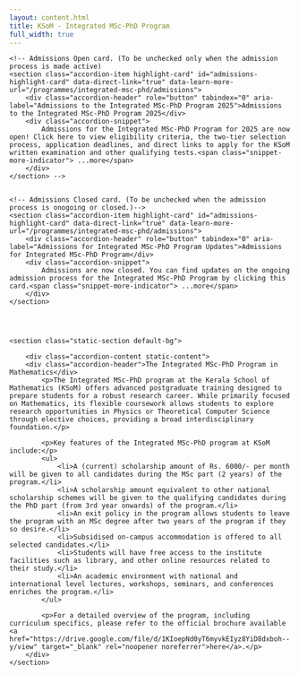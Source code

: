 ```yaml
---
layout: content.html
title: KSoM - Integrated MSc-PhD Program
full_width: true
---
```


<div class="main-full-width" id="main-content-start">



    <!-- Admissions Open card. (To be unchecked only when the admission process is made active)
    <section class="accordion-item highlight-card" id="admissions-highlight-card" data-direct-link="true" data-learn-more-url="/programmes/integrated-msc-phd/admissions">
        <div class="accordion-header" role="button" tabindex="0" aria-label="Admissions to the Integrated MSc-PhD Program 2025">Admissions to the Integrated MSc-PhD Program 2025</div>
        <div class="accordion-snippet">
            Admissions for the Integrated MSc-PhD Program for 2025 are now open! Click here to view eligibility criteria, the two-tier selection process, application deadlines, and direct links to apply for the KSoM written examination and other qualifying tests.<span class="snippet-more-indicator"> ...more</span>
        </div>
    </section> -->


    <!-- Admissions Closed card. (To be unchecked when the admission process is onogoing or closed.)-->
    <section class="accordion-item highlight-card" id="admissions-highlight-card" data-direct-link="true" data-learn-more-url="/programmes/integrated-msc-phd/admissions">
        <div class="accordion-header" role="button" tabindex="0" aria-label="Admissions for Integrated MSc-PhD Program Updates">Admissions for Integrated MSc-PhD Program</div>
        <div class="accordion-snippet">
            Admissions are now closed. You can find updates on the ongoing admission process for the Integrated MSc-PhD Program by clicking this card.<span class="snippet-more-indicator"> ...more</span>
        </div>
    </section>




    <section class="static-section default-bg">
        
        <div class="accordion-content static-content">
        <div class="accordion-header">The Integrated MSc-PhD Program in Mathematics</div>
            <p>The Integrated MSc-PhD program at the Kerala School of Mathematics (KSoM) offers advanced postgraduate training designed to prepare students for a robust research career. While primarily focused on Mathematics, its flexible coursework allows students to explore research opportunities in Physics or Theoretical Computer Science through elective choices, providing a broad interdisciplinary foundation.</p>

            <p>Key features of the Integrated MSc-PhD program at KSoM include:</p>
            <ul>
                <li>A (current) scholarship amount of Rs. 6000/- per month will be given to all candidates during the MSc part (2 years) of the program.</li>
                <li>A scholarship amount equivalent to other national scholarship schemes will be given to the qualifying candidates during the PhD part (from 3rd year onwards) of the program.</li>
                <li>An exit policy in the program allows students to leave the program with an MSc degree after two years of the program if they so desire.</li>
                <li>Subsidised on-campus accommodation is offered to all selected candidates.</li>
                <li>Students will have free access to the institute facilities such as library, and other online resources related to their study.</li>
                <li>An academic environment with national and international level lectures, workshops, seminars, and conferences enriches the program.</li>
            </ul>

            <p>For a detailed overview of the program, including curriculum specifics, please refer to the official brochure available <a href="https://drive.google.com/file/d/1KIoepNd0yT6myvkEIyz8YiD8dxboh--y/view" target="_blank" rel="noopener noreferrer">here</a>.</p>
        </div>
    </section>

</div>
